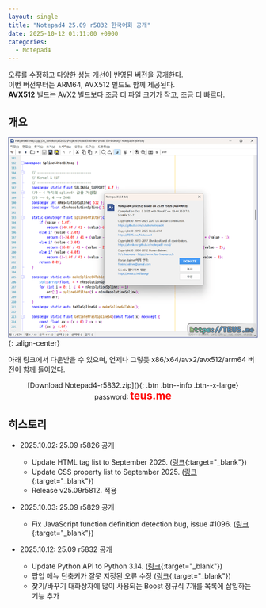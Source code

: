 ```yaml
---
layout: single
title: "Notepad4 25.09 r5832 한국어화 공개"
date: 2025-10-12 01:11:00 +0900
categories:
  - Notepad4
---
```


오류를 수정하고 다양한 성능 개선이 반영된 버전을 공개한다.\
이번 버전부터는 ARM64, AVX512 빌드도 함께 제공된다.\
**AVX512** 빌드는 AVX2 빌드보다 조금 더 파일 크기가 작고, 조금 더 빠르다.

## 개요

![image](</images/2025-10-02/notepad4_Bs64_Q.png>){: .align-center}

아래 링크에서 다운받을 수 있으며, 언제나 그렇듯 x86/x64/avx2/avx512/arm64 버전이 함께 들어있다.

<div style="text-align: center;" markdown="1">
[Download Notepad4-r5832.zip](</attachment/2025-10-02/Notepad4-r5832.zip>){: .btn .btn--info .btn--x-large}
<br>password꞉ <span style="color: red; font-size: 1.5em;"><b>teus.me</b></span>
</div>

## 히스토리

* 2025.10.02꞉ 25.09 r5826 공개
  * Update HTML tag list to September 2025. ([링크](https://github.com/zufuliu/notepad4/commit/8ea232b3cd1b81d449f791c62c42bcc7f08cadab){:target="_blank"})
  * Update CSS property list to September 2025. ([링크](https://github.com/zufuliu/notepad4/commit/bd90246bdeeab875709cf55314ba34fe1458610c){:target="_blank"})
  * Release v25.09r5812. 적용

* 2025.10.03꞉ 25.09 r5829 공개
  * Fix JavaScript function definition detection bug, issue #1096. ([링크](https://github.com/zufuliu/notepad4/commit/2751a9501d12c06be6f8677525abdc3a14665e7a){:target="_blank"})

* 2025.10.12꞉ 25.09 r5832 공개
  * Update Python API to Python 3.14. ([링크](https://github.com/zufuliu/notepad4/commit/7eecbfeb7c6737d07cafc6ca8e50774447ea8143){:target="_blank"})
  * 팝업 메뉴 단축키가 잘못 지정된 오류 수정 ([링크](https://github.com/zufuliu/notepad4/commit/9b8fac0af74c82756224e50da6af7ae2288a3e6a){:target="_blank"})
  * 찾기/바꾸기 대화상자에 많이 사용되는 Boost 정규식 7개를 목록에 삽입하는 기능 추가
